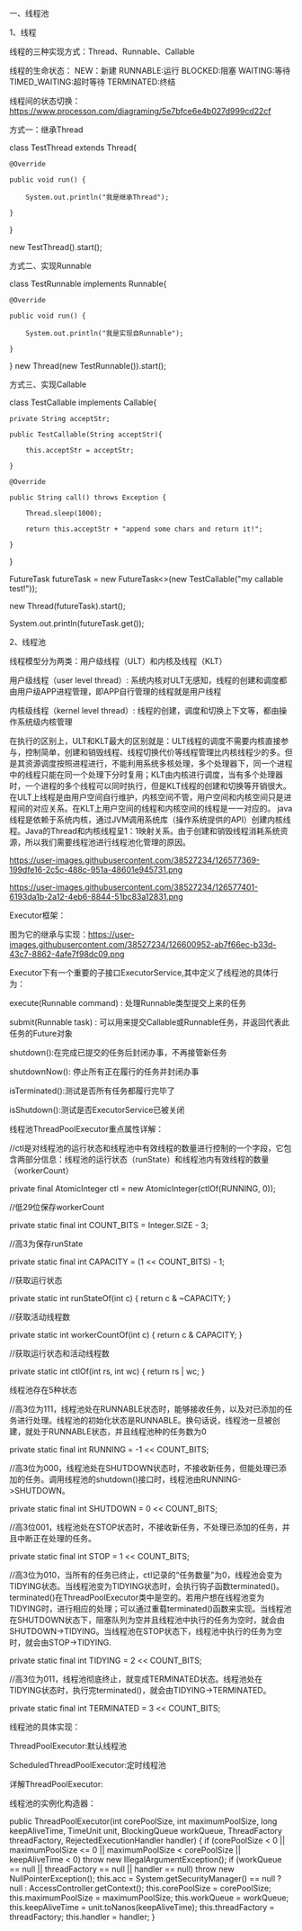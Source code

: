 
一、线程池

1、线程

  线程的三种实现方式：Thread、Runnable、Callable
  
  线程的生命状态：
    NEW：新建
    RUNNABLE:运行
    BLOCKED:阻塞
    WAITING:等待
    TIMED_WAITING:超时等待
    TERMINATED:终结
    
   线程间的状态切换：https://www.processon.com/diagraming/5e7bfce6e4b027d999cd22cf
  
方式一：继承Thread

  class TestThread extends Thread{
  
    @Override
    
    public void run() {
    
        System.out.println("我是继承Thread");
        
    }
}

new TestThread().start();

方式二、实现Runnable

  class TestRunnable implements Runnable{
  
    @Override
    
    public void run() {
    
        System.out.println("我是实现自Runnable");
        
    }
}
new Thread(new TestRunnable()).start();

方式三、实现Callable

  class TestCallable implements Callable<String>{
  
    private String acceptStr;
  
    public TestCallable(String acceptStr){
  
        this.acceptStr = acceptStr;
  
    }
  
    @Override
  
    public String call() throws Exception {
  
        Thread.sleep(1000);
  
        return this.acceptStr + "append some chars and return it!";
  
    }
}
  
FutureTask<String> futureTask = new FutureTask<>(new TestCallable("my callable test!"));
  
new Thread(futureTask).start();
  
System.out.println(futureTask.get());
 
2、线程池
  
  线程模型分为两类：用户级线程（ULT）和内核及线程（KLT）
  
  用户级线程（user level thread）: 系统内核对ULT无感知，线程的创建和调度都由用户级APP进程管理，即APP自行管理的线程就是用户线程
  
  内核级线程（kernel level thread）: 线程的创建，调度和切换上下文等，都由操作系统级内核管理
  
  在执行的区别上，ULT和KLT最大的区别就是：ULT线程的调度不需要内核直接参与，控制简单，创建和销毁线程、线程切换代价等线程管理比内核线程少的多。但是其资源调度按照进程进行，不能利用系统多核处理，多个处理器下，同一个进程中的线程只能在同一个处理下分时复用；KLT由内核进行调度，当有多个处理器时，一个进程的多个线程可以同时执行，但是KLT线程的创建和切换等开销很大。在ULT上线程是由用户空间自行维护，内核空间不管，用户空间和内核空间只是进程间的对应关系。在KLT上用户空间的线程和内核空间的线程是一一对应的。
  java线程是依赖于系统内核，通过JVM调用系统库（操作系统提供的API）创建内核线程。Java的Thread和内核线程呈1：1映射关系。由于创建和销毁线程消耗系统资源，所以我们需要线程池进行线程池化管理的原因。
  
  https://user-images.githubusercontent.com/38527234/126577369-199dfe16-2c5c-488c-951a-48601e945731.png
  
  https://user-images.githubusercontent.com/38527234/126577401-6193da1b-2a12-4eb6-8844-51bc83a12831.png

  Executor框架：
  
  图为它的继承与实现：https://user-images.githubusercontent.com/38527234/126600952-ab7f66ec-b33d-43c7-8862-4afe7f98dc09.png
  
  Executor下有一个重要的子接口ExecutorService,其中定义了线程池的具体行为：
  
  execute(Runnable command) : 处理Runnable类型提交上来的任务
  
  submit(Runnable task) : 可以用来提交Callable或Runnable任务，并返回代表此任务的Future对象
  
  shutdown():在完成已提交的任务后封闭办事，不再接管新任务
  
  shutdownNow(): 停止所有正在履行的任务并封闭办事
  
  isTerminated():测试是否所有任务都履行完毕了
  
  isShutdown():测试是否ExecutorService已被关闭
  
  线程池ThreadPoolExecutor重点属性详解：
   
  //ctl是对线程池的运行状态和线程池中有效线程的数量进行控制的一个字段，它包含两部分信息：线程池的运行状态（runState）和线程池内有效线程的数量（workerCount）
  
  private final AtomicInteger ctl = new AtomicInteger(ctlOf(RUNNING, 0));
  
  //低29位保存workerCount
  
  private static final int COUNT_BITS = Integer.SIZE - 3;
  
  //高3为保存runState
  
  private static final int CAPACITY   = (1 << COUNT_BITS) - 1;
  
  //获取运行状态
  
  private static int runStateOf(int c)     { return c & ~CAPACITY; }
  
  //获取活动线程数
  
  private static int workerCountOf(int c)  { return c & CAPACITY; }
  
  //获取运行状态和活动线程数
  
  private static int ctlOf(int rs, int wc) { return rs | wc; }

  线程池存在5种状态
 
  //高3位为111，线程池处在RUNNABLE状态时，能够接收任务，以及对已添加的任务进行处理。线程池的初始化状态是RUNNABLE。换句话说，线程池一旦被创建，就处于RUNNABLE状态，并且线程池种的任务数为0
 
  private static final int RUNNING    = -1 << COUNT_BITS;
  
  //高3位为000，线程池处在SHUTDOWN状态时，不接收新任务，但能处理已添加的任务。调用线程池的shutdown()接口时，线程池由RUNNING->SHUTDOWN。
  
  private static final int SHUTDOWN   =  0 << COUNT_BITS;
  
  //高3位001，线程池处在STOP状态时，不接收新任务，不处理已添加的任务，并且中断正在处理的任务。
 
  private static final int STOP       =  1 << COUNT_BITS;
  
  //高3位为010，当所有的任务已终止，ctl记录的“任务数量”为0，线程池会变为TIDYING状态。当线程池变为TIDYING状态时，会执行钩子函数terminated()。terminated()在ThreadPoolExecutor类中是空的。若用户想在线程池变为TIDYING时，进行相应的处理；可以通过重载terminated()函数来实现。当线程池在SHUTDOWN状态下，阻塞队列为空并且线程池中执行的任务为空时，就会由SHUTDOWN->TIDYING。当线程池在STOP状态下，线程池中执行的任务为空时，就会由STOP->TIDYING.
  
  private static final int TIDYING    =  2 << COUNT_BITS;
  
  //高3位为011，线程池彻底终止，就变成TERMINATED状态。线程池处在TIDYING状态时，执行完terminated()，就会由TIDYING->TERMINATED。
  
  private static final int TERMINATED =  3 << COUNT_BITS;
  
  
  线程池的具体实现：
  
  ThreadPoolExecutor:默认线程池
  
  ScheduledThreadPoolExecutor:定时线程池
  
  
  详解ThreadPoolExecutor:
  
  线程池的实例化构造器：
  
   public ThreadPoolExecutor(int corePoolSize,
                              int maximumPoolSize,
                              long keepAliveTime,
                              TimeUnit unit,
                              BlockingQueue<Runnable> workQueue,
                              ThreadFactory threadFactory,
                              RejectedExecutionHandler handler) {
        if (corePoolSize < 0 ||
            maximumPoolSize <= 0 ||
            maximumPoolSize < corePoolSize ||
            keepAliveTime < 0)
            throw new IllegalArgumentException();
        if (workQueue == null || threadFactory == null || handler == null)
            throw new NullPointerException();
        this.acc = System.getSecurityManager() == null ?
                null :
                AccessController.getContext();
        this.corePoolSize = corePoolSize;
        this.maximumPoolSize = maximumPoolSize;
        this.workQueue = workQueue;
        this.keepAliveTime = unit.toNanos(keepAliveTime);
        this.threadFactory = threadFactory;
        this.handler = handler;
    }
  
  
  
  
  
  
  
  
  
  
  
  
